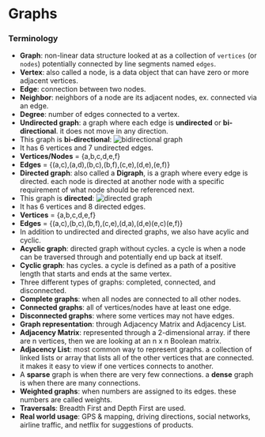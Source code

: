 # Graphs

### Terminology
- **Graph**: non-linear data structure looked at as a collection of `vertices` (or `nodes`) potentially connected by line segments named `edges`. 
- **Vertex**: also called a node, is a data object that can have zero or more adjacent vertices.
- **Edge**: connection between two nodes.
- **Neighbor**: neighbors of a node are its adjacent nodes, ex. connected via an edge. 
- **Degree**: number of edges connected to a vertex.
- **Undirected graph**: a graph where each edge is **undirected** or **bi-directional**. it does not move in any direction.
- This graph is **bi-directional**:
![bidirectional graph](https://codefellows.github.io/common_curriculum/data_structures_and_algorithms/Code_401/class-35/resources/assets/UndirectedGraph.PNG)
- It has 6 vertices and 7 undirected edges. 
- **Vertices/Nodes** = {a,b,c,d,e,f}
- **Edges** = {(a,c),(a,d),(b,c),(b,f),(c,e),(d,e),(e,f)}
- **Directed graph**: also called a **Digraph**, is a graph where every edge is directed. each node is directed at another node with a specific requirement of what node should be referenced next. 
- This graph is **directed**:
![directed graph](https://codefellows.github.io/common_curriculum/data_structures_and_algorithms/Code_401/class-35/resources/assets/DirectedGraph.PNG)
- It has 6 vertices and 8 directed edges. 
- **Vertices** = {a,b,c,d,e,f}
- **Edges** = {(a,c),(b,c),(b,f),(c,e),(d,a),(d,e)(e,c)(e,f)}
- In addition to undirected and directed graphs, we also have acylic and cyclic. 
- **Acyclic graph**: directed graph without cycles. a cycle is when a node can be traversed through and potentially end up back at itself. 
- **Cyclic graph**: has cycles. a cycle is defined as a path of a positive length that starts and ends at the same vertex. 
- Three different types of graphs: completed, connected, and disconnected. 
- **Complete graphs**: when all nodes are connected to all other nodes. 
- **Connected graphs**: all of vertices/nodes have at least one edge. 
- **Disconnected graphs**: where some vertices may not have edges.
- **Graph representation**: through Adjacency Matrix and Adjacency List. 
- **Adjacency Matrix**: represented through a 2-dimensional array. if there are n vertices, then we are looking at an n x n Boolean matrix. 
- **Adjacency List**: most common way to represent graphs. a collection of linked lists or array that lists all of the other vertices that are connected. it makes it easy to view if one vertices connects to another. 
- A **sparse** graph is when there are very few connections. a **dense** graph is when there are many connections. 
- **Weighted graphs**: when numbers are assigned to its edges. these numbers are called weights. 
- **Traversals**: Breadth First and Depth First are used. 
- **Real world usage**: GPS & mapping, driving directions, social networks, airline traffic, and netflix for suggestions of products. 